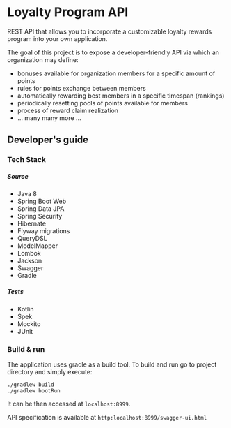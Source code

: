# Loyalty Program API
REST API that allows you to incorporate a customizable loyalty rewards program into your own application.

The goal of this project is to expose a developer-friendly API via which an organization may define:
- bonuses available for organization members for a specific amount of points
- rules for points exchange between members
- automatically rewarding best members in a specific timespan (rankings)
- periodically resetting pools of points available for members
- process of reward claim realization
- ... many many more ...

## Developer's guide
### Tech Stack
##### Source
- Java 8
- Spring Boot Web
- Spring Data JPA
- Spring Security
- Hibernate
- Flyway migrations
- QueryDSL
- ModelMapper
- Lombok
- Jackson
- Swagger
- Gradle

##### Tests
- Kotlin
- Spek
- Mockito
- JUnit

### Build & run
The application uses gradle as a build tool. To build and run go to project directory and simply execute:
```
./gradlew build
./gradlew bootRun
```
It can be then accessed at `localhost:8999`.

API specification is available at `http:localhost:8999/swagger-ui.html`
